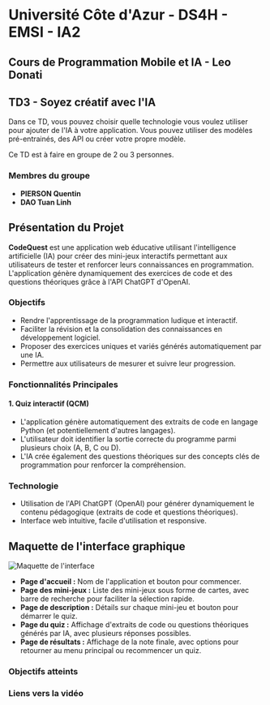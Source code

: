 # Université Côte d'Azur - DS4H - EMSI - IA2
## Cours de Programmation Mobile et IA - Leo Donati
## TD3 - Soyez créatif avec l'IA

Dans ce TD, vous pouvez choisir quelle technologie vous voulez utiliser pour ajouter de l'IA à votre application. Vous pouvez utiliser des modèles pré-entrainés, des API ou créer votre propre modèle.

Ce TD est à faire en groupe de 2 ou 3 personnes.

### Membres du groupe
- **PIERSON Quentin**
- **DAO Tuan Linh**

## Présentation du Projet

**CodeQuest** est une application web éducative utilisant l'intelligence artificielle (IA) pour créer des mini-jeux interactifs permettant aux utilisateurs de tester et renforcer leurs connaissances en programmation. L'application génère dynamiquement des exercices de code et des questions théoriques grâce à l'API ChatGPT d'OpenAI.

### Objectifs

- Rendre l'apprentissage de la programmation ludique et interactif.
- Faciliter la révision et la consolidation des connaissances en développement logiciel.
- Proposer des exercices uniques et variés générés automatiquement par une IA.
- Permettre aux utilisateurs de mesurer et suivre leur progression.

### Fonctionnalités Principales

#### 1. Quiz interactif (QCM)
- L'application génère automatiquement des extraits de code en langage Python (et potentiellement d'autres langages).
- L'utilisateur doit identifier la sortie correcte du programme parmi plusieurs choix (A, B, C ou D).
- L'IA crée également des questions théoriques sur des concepts clés de programmation pour renforcer la compréhension.

### Technologie
- Utilisation de l'API ChatGPT (OpenAI) pour générer dynamiquement le contenu pédagogique (extraits de code et questions théoriques).
- Interface web intuitive, facile d'utilisation et responsive.

## Maquette de l'interface graphique

![Maquette de l'interface](/kotlin-td3-pierson-dao/image.png)

- **Page d'accueil :** Nom de l'application et bouton pour commencer.
- **Page des mini-jeux :** Liste des mini-jeux sous forme de cartes, avec barre de recherche pour faciliter la sélection rapide.
- **Page de description :** Détails sur chaque mini-jeu et bouton pour démarrer le quiz.
- **Page du quiz :** Affichage d'extraits de code ou questions théoriques générés par IA, avec plusieurs réponses possibles.
- **Page de résultats :** Affichage de la note finale, avec options pour retourner au menu principal ou recommencer un quiz.

### Objectifs atteints


### Liens vers la vidéo
